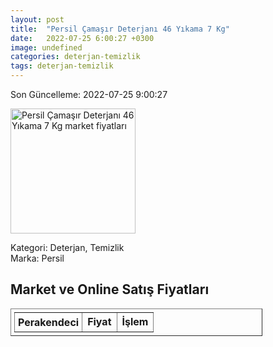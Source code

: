 ```yaml
---
layout: post
title:  "Persil Çamaşır Deterjanı 46 Yıkama 7 Kg"
date:   2022-07-25 6:00:27 +0300
image: undefined
categories: deterjan-temizlik
tags: deterjan-temizlik
---
```


Son Güncelleme: 2022-07-25 9:00:27

<img src="undefined" width="200" alt="Persil Çamaşır Deterjanı 46 Yıkama 7 Kg market fiyatları" />

Kategori: Deterjan, Temizlik
<br />
Marka: Persil

<h2>Market ve Online Satış Fiyatları</h2>

<table border="1" style="padding: 5px;width:80%;">
  <tr>
    <td style="padding: 5px;"><strong>Perakendeci</strong></td>
    <td><strong>Fiyat</strong></td>
    <td><strong>İşlem</strong></td>
  </tr>
  
</table>
